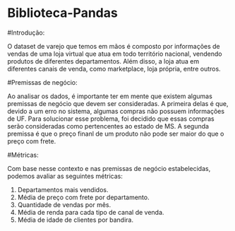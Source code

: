 # Biblioteca-Pandas

#Introdução:

O dataset de varejo que temos em mãos é composto por informações de vendas de uma loja virtual que atua em todo território nacional, vendendo produtos de diferentes departamentos. Além disso, a loja atua em diferentes canais de venda, como marketplace, loja própria, entre outros.

#Premissas de negócio:

Ao analisar os dados, é importante ter em mente que existem algumas premissas de negócio que devem ser consideradas. A primeira delas é que, devido a um erro no sistema, algumas compras não possuem informações de UF.
Para solucionar esse problema, foi decidido que essas compras serão consideradas como pertencentes ao estado de MS. A segunda premissa é que o preço finanl de um produto não pode ser maior do que o preço com frete.

#Métricas:

Com base nesse contexto e nas premissas de negócio estabelecidas, podemos avaliar as seguintes métricas:

1. Departamentos mais vendidos.
2. Média de preço com frete por departamento.
3. Quantidade de vendas por mês.
4. Média de renda para cada tipo de canal de venda.
5. Média de idade de clientes por bandira.

